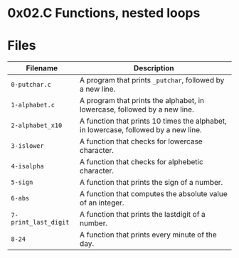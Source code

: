 # 0x02.C Functions, nested loops

# Files 

| Filename | Description |
| -----------------------| ---------------------------------|
| `0-putchar.c` | A program that prints `_putchar`, followed by a new line. |
| `1-alphabet.c` | A program that prints the alphabet, in lowercase, followed by a new line. |
| `2-alphabet_x10` | A function that prints 10 times the alphabet, in lowercase, followed by a new line. |
| `3-islower` | A function that checks for lowercase character. |
| `4-isalpha` | A function that checks for alphebetic character. |
| `5-sign` | A function that prints the sign of a number. |
| `6-abs` | A function that computes the absolute value of an integer. |
| `7-print_last_digit` | A function that prints the lastdigit of a number. |
| `8-24` | A function that prints every minute of the day. |
